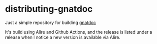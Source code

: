 # distributing-gnatdoc
Just a simple repository for building [gnatdoc](https://github.com/AdaCore/gnatdoc)

It's build using Alire and Github Actions, and the release is listed under a release when I notice a new version is available via Alire.
